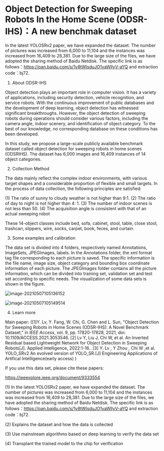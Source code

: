 # Object Detection for Sweeping Robots In the Home Scene (ODSR-IHS)：A new benchmak dataset

In the latest YOLOSRv2 paper, we have expanded the dataset. The number of pictures was increased from 6,000 to 11,104 and the instances was increased from 16,409 to 28,381. Due to the large size of the files, we have adopted the sharing method of Baidu Netdisk. The specific link is as follows：https://pan.baidu.com/s/1y8tWlsduJO1yaWllyV-aYQ  and extraction code：bj72.

1. About ODSR-IHS

Object detection plays an important role in computer vision. It has a variety of applications, including security detection, vehicle recognition, and service robots. With the continuous improvement of public databases and the development of deep learning, object detection has witnessed significant breakthroughs. However, the object detection of sweeping robots during operations should consider various factors, including the camera angle, indoor scenery, and identification of object category. To the best of our knowledge, no corresponding database on these conditions has been developed. 

In this study, we propose a large-scale publicly available benchmark dataset called object detection for sweeping robots in home scenes (ODSRIHS). The dataset has 6,000 images and 16,409 instances of 14 object categories.  

2. Collection Method

The data mainly reflect the complex indoor environments, with various target shapes and a considerable proportion of flexible and small targets. In the process of data collection, the following principles are satisfied:  

(1) The ratio of sunny to cloudy weather is not higher than 9:1.
(2) The ratio of day to night is not higher than 4: 1.
(3) The number of indoor scenes is not less than 50.
(4) The acquisition angle is consistent with that of an actual sweeping robot  

These 14-object classes include bed, sofa, cabinet, stool, table, close stool, trashcan, slippers, wire, socks, carpet, book, feces, and curtain.

3. Some  examples and calibration 

The data set is divided into 4 folders, respectively named Annotations, ImageSets, JPEGImages, labels. In the Annotations folder, the xml format tag file corresponding to each picture is saved. The specific information is the file name, image size, object category and bounding box coordinate information of each picture. The JPEGImages folder contains all the picture information, which can be divided into training set, validation set and test set according to specific needs. The visualization of some data sets is shown in the figure.

![image-20210507105136152](C:\Users\lvyon\AppData\Roaming\Typora\typora-user-images\image-20210507105136152.png)

![image-20210507105149514](C:\Users\lvyon\AppData\Roaming\Typora\typora-user-images\image-20210507105149514.png)

4. Learn more

Main paper: ([1]Y. Lv, Y. Fang, W. Chi, G. Chen and L. Sun, "Object Detection for Sweeping Robots in Home Scenes (ODSR-IHS): A Novel Benchmark Dataset," in *IEEE Access*, vol. 9, pp. 17820-17828, 2021, doi: 10.1109/ACCESS.2021.3053546.
[2] Lv Y, Liu J, Chi W, et al. An Inverted Residual based Lightweight Network for Object Detection in Sweeping Robots[J]. Applied Intelligence, 2022:1-16..
[3] Y. Lv , Y Zhou , Chi W ,et al. YOLO_SRv2 An evolved version of YOLO_SR.[J] Engineering Applications of Artifical Intelligence(early access) )

If you use this data set, please cite these papers:

 https://ieeexplore.ieee.org/document/9333554

(1) In the latest YOLOSRv2 paper, we have expanded the dataset. The number of pictures was increased from 6,000 to 11,104 and the instances was increased from 16,409 to 28,381. Due to the large size of the files, we have adopted the sharing method of Baidu Netdisk. The specific link is as follows：https://pan.baidu.com/s/1y8tWlsduJO1yaWllyV-aYQ  and extraction code：bj72.
 
(2) Explains the dataset and how the data is collected

(3) Use mainstream algorithms based on deep learning to verify the data set

(4) Transplant the trained model to the chip for verification


